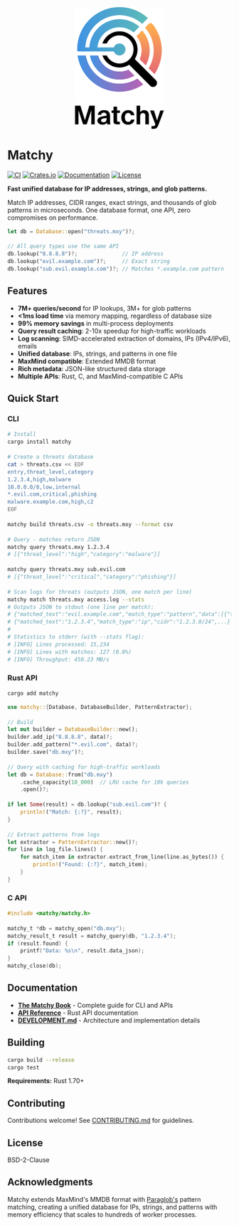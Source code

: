 <p align="center">
  <picture>
    <source media="(prefers-color-scheme: dark)" srcset="book/src/images/logo-dark.svg">
    <source media="(prefers-color-scheme: light)" srcset="book/src/images/logo-light.svg">
    <img alt="Matchy Logo" src="book/src/images/logo-light.svg" width="200">
  </picture>
</p>

# Matchy

[![CI](https://github.com/sethhall/matchy/actions/workflows/ci.yml/badge.svg)](https://github.com/sethhall/matchy/actions/workflows/ci.yml)
[![Crates.io](https://img.shields.io/crates/v/matchy.svg)](https://crates.io/crates/matchy)
[![Documentation](https://docs.rs/matchy/badge.svg)](https://docs.rs/matchy)
[![License](https://img.shields.io/badge/license-BSD--2--Clause-blue.svg)](LICENSE)

**Fast unified database for IP addresses, strings, and glob patterns.**

Match IP addresses, CIDR ranges, exact strings, and thousands of glob patterns in microseconds. One database format, one API, zero compromises on performance.

```rust
let db = Database::open("threats.mxy")?;

// All query types use the same API
db.lookup("8.8.8.8")?;              // IP address
db.lookup("evil.example.com")?;     // Exact string
db.lookup("sub.evil.example.com")?; // Matches *.example.com pattern
```

## Features

- **7M+ queries/second** for IP lookups, 3M+ for glob patterns
- **<1ms load time** via memory mapping, regardless of database size
- **99% memory savings** in multi-process deployments
- **Query result caching**: 2-10x speedup for high-traffic workloads
- **Log scanning**: SIMD-accelerated extraction of domains, IPs (IPv4/IPv6), emails
- **Unified database**: IPs, strings, and patterns in one file
- **MaxMind compatible**: Extended MMDB format
- **Rich metadata**: JSON-like structured data storage
- **Multiple APIs**: Rust, C, and MaxMind-compatible C APIs

## Quick Start

### CLI

```bash
# Install
cargo install matchy

# Create a threats database
cat > threats.csv << EOF
entry,threat_level,category
1.2.3.4,high,malware
10.0.0.0/8,low,internal
*.evil.com,critical,phishing
malware.example.com,high,c2
EOF

matchy build threats.csv -o threats.mxy --format csv

# Query - matches return JSON
matchy query threats.mxy 1.2.3.4
# [{"threat_level":"high","category":"malware"}]

matchy query threats.mxy sub.evil.com
# [{"threat_level":"critical","category":"phishing"}]

# Scan logs for threats (outputs JSON, one match per line)
matchy match threats.mxy access.log --stats
# Outputs JSON to stdout (one line per match):
# {"matched_text":"evil.example.com","match_type":"pattern","data":[{"threat_level":"critical"}]}
# {"matched_text":"1.2.3.4","match_type":"ip","cidr":"1.2.3.0/24",...}
#
# Statistics to stderr (with --stats flag):
# [INFO] Lines processed: 15,234
# [INFO] Lines with matches: 127 (0.8%)
# [INFO] Throughput: 450.23 MB/s
```

### Rust API

```bash
cargo add matchy
```

```rust
use matchy::{Database, DatabaseBuilder, PatternExtractor};

// Build
let mut builder = DatabaseBuilder::new();
builder.add_ip("8.8.8.8", data)?;
builder.add_pattern("*.evil.com", data)?;
builder.save("db.mxy")?;

// Query with caching for high-traffic workloads
let db = Database::from("db.mxy")
    .cache_capacity(10_000)  // LRU cache for 10k queries
    .open()?;

if let Some(result) = db.lookup("sub.evil.com")? {
    println!("Match: {:?}", result);
}

// Extract patterns from logs
let extractor = PatternExtractor::new()?;
for line in log_file.lines() {
    for match_item in extractor.extract_from_line(line.as_bytes()) {
        println!("Found: {:?}", match_item);
    }
}
```

### C API

```c
#include <matchy/matchy.h>

matchy_t *db = matchy_open("db.mxy");
matchy_result_t result = matchy_query(db, "1.2.3.4");
if (result.found) {
    printf("Data: %s\n", result.data_json);
}
matchy_close(db);
```

## Documentation

- **[The Matchy Book](https://sethhall.github.io/matchy/introduction.html)** - Complete guide for CLI and APIs
- **[API Reference](https://docs.rs/matchy)** - Rust API documentation
- **[DEVELOPMENT.md](DEVELOPMENT.md)** - Architecture and implementation details

## Building

```bash
cargo build --release
cargo test
```

**Requirements:** Rust 1.70+

## Contributing

Contributions welcome! See [CONTRIBUTING.md](CONTRIBUTING.md) for guidelines.

## License

BSD-2-Clause

## Acknowledgments

Matchy extends MaxMind's MMDB format with [Paraglob's](https://github.com/zeek/paraglob) pattern matching, creating a unified database for IPs, strings, and patterns with memory efficiency that scales to hundreds of worker processes.

